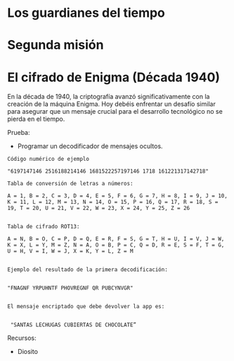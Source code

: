 
# Los guardianes del tiempo 
# Segunda misión



<h1> El cifrado de Enigma (Década 1940) </h1>

En la década de 1940, la criptografía avanzó significativamente con la creación de la máquina Enigma. Hoy debéis enfrentar un desafío similar para asegurar que un mensaje crucial para el desarrollo tecnológico no se pierda en el tiempo. 

Prueba: 

<ul> 
    <li>Programar un decodificador de mensajes ocultos.</li>
</ul>



```
Código numérico de ejemplo

"6197147146 2516188214146 1681522257197146 1718 161221317142718"

Tabla de conversión de letras a números:

A = 1, B = 2, C = 3, D = 4, E = 5, F = 6, G = 7, H = 8, I = 9, J = 10, K = 11, L = 12, M = 13, N = 14, O = 15, P = 16, Q = 17, R = 18, S = 19, T = 20, U = 21, V = 22, W = 23, X = 24, Y = 25, Z = 26


Tabla de cifrado ROT13: 

A = N, B = O, C = P, D = Q, E = R, F = S, G = T, H = U, I = V, J = W, K = X, L = Y, M = Z, N = A, O = B, P = C, Q = D, R = E, S = F, T = G, U = H, V = I, W = J, X = K, Y = L, Z = M


Ejemplo del resultado de la primera decodificación: 


"FNAGNF YRPUHNTF PHOVREGNF QR PUBCYNVGR"


El mensaje encriptado que debe devolver la app es:


 "SANTAS LECHUGAS CUBIERTAS DE CHOCOLATE”

```

Recursos: 
<ul>
    <li>Diosito</li>
</ul>
